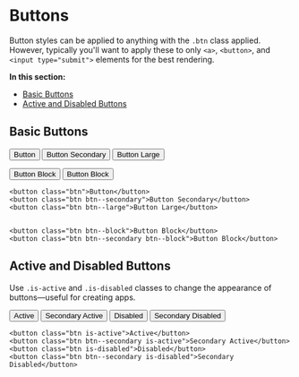 # Buttons

Button styles can be applied to anything with the `.btn` class applied. However, typically you'll want to apply these to only `<a>`, `<button>`, and `<input type="submit">` elements for the best rendering.

**In this section:**

<ul>
	<li><a data-scroll href="#basic-buttons">Basic Buttons</a></li>
	<li><a data-scroll href="#active-and-disabled-buttons">Active and Disabled Buttons</a></li>
</ul>


<h2 id="basic-buttons">Basic Buttons</h2>

<button class="btn">Button</button>
<button class="btn btn--secondary">Button Secondary</button>
<button class="btn btn--large">Button Large</button>


<button class="btn btn--block">Button Block</button>
<button class="btn btn--secondary btn--block">Button Block</button>

```markup
<button class="btn">Button</button>
<button class="btn btn--secondary">Button Secondary</button>
<button class="btn btn--large">Button Large</button>


<button class="btn btn--block">Button Block</button>
<button class="btn btn--secondary btn--block">Button Block</button>
```


<h2 id="active-and-disabled-buttons">Active and Disabled Buttons</h2>

Use `.is-active` and `.is-disabled` classes to change the appearance of buttons&mdash;useful for creating apps.


<button class="btn is-active">Active</button>
<button class="btn btn--secondary is-active">Secondary Active</button>
<button class="btn is-disabled">Disabled</button>
<button class="btn btn--secondary is-disabled">Secondary Disabled</button>


```markup
<button class="btn is-active">Active</button>
<button class="btn btn--secondary is-active">Secondary Active</button>
<button class="btn is-disabled">Disabled</button>
<button class="btn btn--secondary is-disabled">Secondary Disabled</button>
```